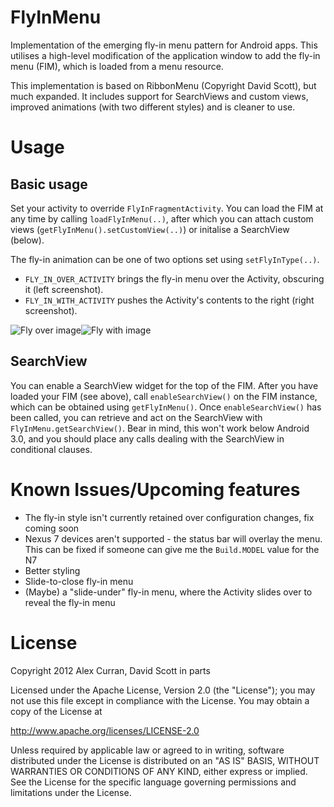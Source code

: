 FlyInMenu
==========

Implementation of the emerging fly-in menu pattern for Android apps. This utilises a high-level modification of the application window to add the fly-in menu (FIM), which is loaded from a menu resource.

This implementation is based on RibbonMenu (Copyright David Scott), but much expanded. It includes support for SearchViews and custom views, improved animations (with two different styles) and is cleaner to use.


Usage
=====

Basic usage
----
Set your activity to override `FlyInFragmentActivity`. You can load the FIM at any time by calling `loadFlyInMenu(..)`, after which you can attach custom views (`getFlyInMenu().setCustomView(..)`) or initalise a SearchView (below).

The fly-in animation can be one of two options set using `setFlyInType(..)`.
* `FLY_IN_OVER_ACTIVITY` brings the fly-in menu over the Activity, obscuring it (left screenshot). 
* `FLY_IN_WITH_ACTIVITY` pushes the Activity's contents to the right (right screenshot).

![Fly over image](https://github.com/Espiandev/FlyInMenu/raw/master/screen_fly_over.png)![Fly with image](https://github.com/Espiandev/FlyInMenu/raw/master/screen_fly_with.png)

SearchView
-----
You can enable a SearchView widget for the top of the FIM. After you have loaded your FIM (see above), call `enableSearchView()` on the FIM instance, which can be obtained using `getFlyInMenu()`. Once `enableSearchView()` has been called, you can retrieve and act on the SearchView with `FlyInMenu.getSearchView()`. Bear in mind, this won't work below Android 3.0, and you should place any calls dealing with the SearchView in conditional clauses.

Known Issues/Upcoming features
======

* The fly-in style isn't currently retained over configuration changes, fix coming soon
* Nexus 7 devices aren't supported \- the status bar will overlay the menu. This can be fixed if someone can give me the `Build.MODEL` value for the N7
* Better styling
* Slide\-to\-close fly\-in menu
* \(Maybe\) a "slide-under" fly\-in menu, where the Activity slides over to reveal the fly-in menu

License
=======

Copyright 2012 Alex Curran, David Scott in parts

Licensed under the Apache License, Version 2.0 (the "License");
you may not use this file except in compliance with the License.
You may obtain a copy of the License at

   http://www.apache.org/licenses/LICENSE-2.0

Unless required by applicable law or agreed to in writing, software
distributed under the License is distributed on an "AS IS" BASIS,
WITHOUT WARRANTIES OR CONDITIONS OF ANY KIND, either express or implied.
See the License for the specific language governing permissions and
limitations under the License.